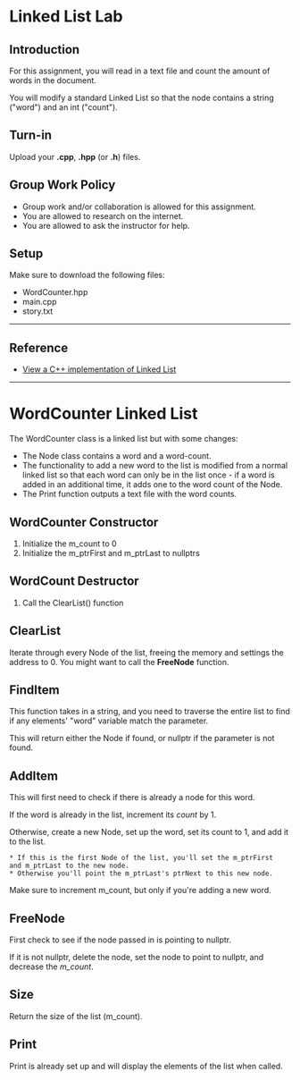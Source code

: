 # Linked List Lab

## Introduction

For this assignment, you will read in a text file and count the amount of words
in the document.

You will modify a standard Linked List so that the node contains
a string ("word") and an int ("count").

## Turn-in

Upload your **.cpp**, **.hpp** (or **.h**) files.

## Group Work Policy

* Group work and/or collaboration is allowed for this assignment.
* You are allowed to research on the internet.
* You are allowed to ask the instructor for help.

## Setup

Make sure to download the following files:

* WordCounter.hpp
* main.cpp
* story.txt

---

## Reference

* [View a C++ implementation of Linked List](https://github.com/Rachels-Courses/CS250-Data-Structures/blob/master/Resources/Example%20Code/Linked%20Lists/Singly%20Linked%20List%20B/singlyLinkedList.hpp)

---

# WordCounter Linked List

The WordCounter class is a linked list but with some changes:

* The Node class contains a word and a word-count.
* The functionality to add a new word to the list is modified
from a normal linked list so that each word can only be in the
list once - if a word is added in an additional time, it adds
one to the word count of the Node.
* The Print function outputs a text file with the word counts.

## WordCounter Constructor

1. Initialize the m_count to 0
2. Initialize the m_ptrFirst and m_ptrLast to nullptrs

## WordCount Destructor

1. Call the ClearList() function

## ClearList

Iterate through every Node of the list, freeing the memory and
settings the address to 0.
You might want to call the **FreeNode** function.

## FindItem

This function takes in a string, and you need to traverse the entire
list to find if any elements' "word" variable match the parameter.

This will return either the Node if found, or nullptr if the parameter is not found.

## AddItem

This will first need to check if there is already a node for this word.

If the word is already in the list, increment its *count* by 1.

Otherwise, create a new Node, set up the word, set its count to 1,
and add it to the list.

	* If this is the first Node of the list, you'll set the m_ptrFirst
	and m_ptrLast to the new node.
	* Otherwise you'll point the m_ptrLast's ptrNext to this new node.
	
Make sure to increment m_count, but only if you're adding a new word.

## FreeNode

First check to see if the node passed in is pointing to nullptr.

If it is not nullptr, delete the node, set the node to point to nullptr,
and decrease the *m_count*.

## Size

Return the size of the list (m_count).

## Print

Print is already set up and will display the elements of the list when called.
